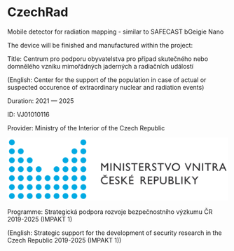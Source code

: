 # CzechRad
Mobile detector for radiation mapping - similar to SAFECAST bGeigie Nano

The device will be finished and manufactured within the project:


Title: Centrum pro podporu obyvatelstva pro případ skutečného nebo domnělého vzniku mimořádných jaderných a radiačních událostí

(English: Center for the support of the population in case of actual or suspected occurence of extraordinary nuclear and radiation events)

Duration: 2021 — 2025

ID: VJ01010116

Provider:	Ministry of the Interior of the Czech Republic

![Ministry of the Interior of the Czech Republic logo](/Images/logo_MVCR.png)

Programme:	Strategická podpora rozvoje bezpečnostního výzkumu ČR 2019-2025 (IMPAKT 1) 

(English: Strategic support for the development of security research in the Czech Republic 2019-2025 (IMPAKT 1))

